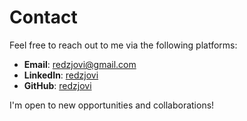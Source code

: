 # Contact

Feel free to reach out to me via the following platforms:

- **Email**: redzjovi@gmail.com
- **LinkedIn**: [redzjovi](https://www.linkedin.com/in/jovianto-ongowijoyo-9951719a/)
- **GitHub**: [redzjovi](https://github.com/redzjovi)

I'm open to new opportunities and collaborations!
